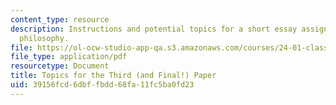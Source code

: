 ```yaml
---
content_type: resource
description: Instructions and potential topics for a short essay assignment on western
  philosophy.
file: https://ol-ocw-studio-app-qa.s3.amazonaws.com/courses/24-01-classics-of-western-philosophy-spring-2016/39156fcd6dbffbdd68fa11fc5ba0fd23_MIT24_01S16_Paper3.pdf
file_type: application/pdf
resourcetype: Document
title: Topics for the Third (and Final!) Paper
uid: 39156fcd-6dbf-fbdd-68fa-11fc5ba0fd23
---
```

